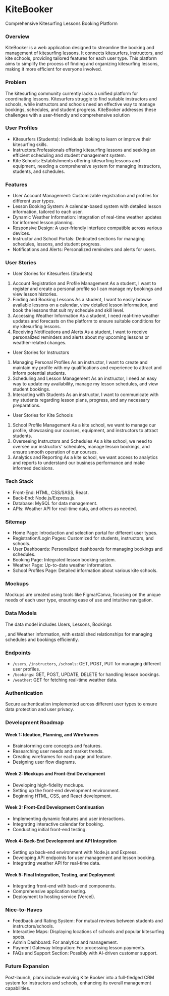 # KiteBooker

Comprehensive Kitesurfing Lessons Booking Platform

### Overview

KiteBooker is a web application designed to streamline the booking and management of kitesurfing lessons. It connects kitesurfers, instructors, and kite schools, providing tailored features for each user type. This platform aims to simplify the process of finding and organizing kitesurfing lessons, making it more efficient for everyone involved.

### Problem

The kitesurfing community currently lacks a unified platform for coordinating lessons. Kitesurfers struggle to find suitable instructors and schools, while instructors and schools need an effective way to manage bookings, schedules, and student progress. KiteBooker addresses these challenges with a user-friendly and comprehensive solution

### User Profiles

- Kitesurfers (Students): Individuals looking to learn or improve their kitesurfing skills.
- Instructors:Professionals offering kitesurfing lessons and seeking an efficient scheduling and student management system.
- Kite Schools: Establishments offering kitesurfing lessons and equipment, needing a comprehensive system for managing instructors, students, and schedules.

### Features

- User Account Management: Customizable registration and profiles for different user types.
- Lesson Booking System: A calendar-based system with detailed lesson information, tailored to each user.
- Dynamic Weather Information: Integration of real-time weather updates for informed lesson planning.
- Responsive Design: A user-friendly interface compatible across various devices.
- Instructor and School Portals: Dedicated sections for managing schedules, lessons, and student progress.
- Notifications and Alerts: Personalized reminders and alerts for users.

### User Stories

- User Stories for Kitesurfers (Students)

1. Account Registration and Profile Management
   As a student, I want to register and create a personal profile so I can manage my bookings and view lesson histories.
2. Finding and Booking Lessons
   As a student, I want to easily browse available lessons on a calendar, view detailed lesson information, and book the lessons that suit my schedule and skill level.
3. Accessing Weather Information
   As a student, I need real-time weather updates and forecasts on the platform to ensure suitable conditions for my kitesurfing lessons.
4. Receiving Notifications and Alerts
   As a student, I want to receive personalized reminders and alerts about my upcoming lessons or weather-related changes.

- User Stories for Instructors

1. Managing Personal Profiles
   As an instructor, I want to create and maintain my profile with my qualifications and experience to attract and inform potential students.
2. Scheduling and Lesson Management
   As an instructor, I need an easy way to update my availability, manage my lesson schedules, and view student bookings.
3. Interacting with Students
   As an instructor, I want to communicate with my students regarding lesson plans, progress, and any necessary preparations.

- User Stories for Kite Schools

1. School Profile Management
   As a kite school, we want to manage our profile, showcasing our courses, equipment, and instructors to attract students.
2. Overseeing Instructors and Schedules
   As a kite school, we need to oversee our instructors' schedules, manage lesson bookings, and ensure smooth operation of our courses.
3. Analytics and Reporting
   As a kite school, we want access to analytics and reports to understand our business performance and make informed decisions.

### Tech Stack

- Front-End: HTML, CSS/SASS, React.
- Back-End: Node.js/Express.js.
- Database: MySQL for data management.
- APIs: Weather API for real-time data, and others as needed.

### Sitemap

- Home Page: Introduction and selection portal for different user types.
- Registration/Login Pages: Customized for students, instructors, and schools.
- User Dashboards: Personalized dashboards for managing bookings and schedules.
- Booking Page: Integrated lesson booking system.
- Weather Page: Up-to-date weather information.
- School Profiles Page: Detailed information about various kite schools.

### Mockups

Mockups are created using tools like Figma/Canva, focusing on the unique needs of each user type, ensuring ease of use and intuitive navigation.

### Data Models

The data model includes Users, Lessons, Bookings

, and Weather information, with established relationships for managing schedules and bookings efficiently.

### Endpoints

- `/users`, `/instructors`, `/schools`: GET, POST, PUT for managing different user profiles.
- `/bookings`: GET, POST, UPDATE, DELETE for handling lesson bookings.
- `/weather`: GET for fetching real-time weather data.

### Authentication

Secure authentication implemented across different user types to ensure data protection and user privacy.

### Development Roadmap

#### Week 1: Ideation, Planning, and Wireframes

- Brainstorming core concepts and features.
- Researching user needs and market trends.
- Creating wireframes for each page and feature.
- Designing user flow diagrams.

#### Week 2: Mockups and Front-End Development

- Developing high-fidelity mockups.
- Setting up the front-end development environment.
- Beginning HTML, CSS, and React development.

#### Week 3: Front-End Development Continuation

- Implementing dynamic features and user interactions.
- Integrating interactive calendar for booking.
- Conducting initial front-end testing.

#### Week 4: Back-End Development and API Integration

- Setting up back-end environment with Node.js and Express.
- Developing API endpoints for user management and lesson booking.
- Integrating weather API for real-time data.

#### Week 5: Final Integration, Testing, and Deployment

- Integrating front-end with back-end components.
- Comprehensive application testing.
- Deployment to hosting service (Vercel).

### Nice-to-Haves

- Feedback and Rating System: For mutual reviews between students and instructors/schools.
- Interactive Maps: Displaying locations of schools and popular kitesurfing spots.
- Admin Dashboard: For analytics and management.
- Payment Gateway Integration: For processing lesson payments.
- FAQs and Support Section: Possibly with AI-driven customer support.

### Future Expansion

Post-launch, plans include evolving Kite Booker into a full-fledged CRM system for instructors and schools, enhancing its overall management capabilities.
